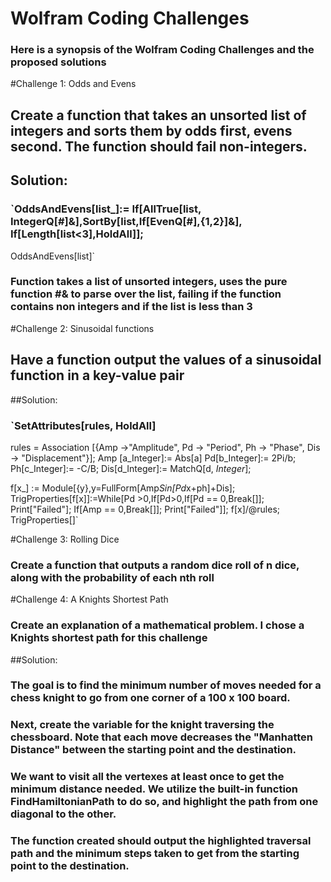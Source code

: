 # Wolfram Coding Challenges
### Here is a synopsis of the Wolfram Coding Challenges and the proposed solutions 

#Challenge 1: Odds and Evens
## Create a function that takes an unsorted list of integers and sorts them by odds first, evens second. The function should fail non-integers.

## Solution:
### `OddsAndEvens[list_]:= If[AllTrue[list, IntegerQ[#]&],SortBy[list,If[EvenQ[#],{1,2}]&], If[Length[list<3],HoldAll]];
OddsAndEvens[list]`
### Function takes a list of unsorted integers, uses the pure function #& to parse over the list, failing if the function contains non integers and if the list is less than 3

#Challenge 2: Sinusoidal functions
## Have a function output the values of a sinusoidal function in a key-value pair

##Solution:
### `SetAttributes[rules, HoldAll]
rules = Association [{Amp ->"Amplitude", Pd -> "Period", Ph -> "Phase", Dis -> "Displacement"}];
Amp [a_Integer]:= Abs[a]
Pd[b_Integer]:= 2Pi/b;
Ph[c_Integer]:= -C/B;
Dis[d_Integer]:= MatchQ[d, _Integer_];

f[x_] := Module[{y},y=FullForm[Amp*Sin[Pd*x+ph]+Dis];
TrigProperties[f[x]]:=While[Pd >0,If[Pd>0,If[Pd == 0,Break[]]; Print["Failed"];
If[Amp == 0,Break[]]; Print["Failed"]];
f[x]/@rules;
TrigProperties[]`

#Challenge 3: Rolling Dice
### Create a function that outputs a random dice roll of n dice, along with the probability of each nth roll

#Challenge 4: A Knights Shortest Path
### Create an explanation of a mathematical problem. I chose a Knights shortest path for this challenge

##Solution: 
### The goal is to find the minimum number of moves needed for a chess knight to go from one corner of a 100 x 100 board.
### Next, create the variable for the knight traversing the chessboard. Note that each move decreases the "Manhatten Distance" between the starting point and the destination.
### We want to visit all the vertexes at least once to get the minimum distance needed. We utilize the built-in function FindHamiltonianPath to do so, and highlight the path from one diagonal to the other.
### The function created should output the highlighted traversal path and the minimum steps taken to get from the starting point to the destination.

